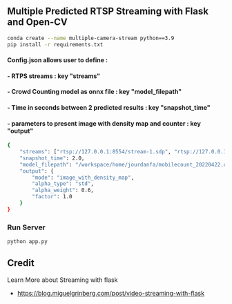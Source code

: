 ## Multiple Predicted RTSP Streaming with Flask and Open-CV

```sh
conda create --name multiple-camera-stream python==3.9
pip install -r requirements.txt
```
#### Config.json allows user to define :
#### - RTPS streams : key "streams"
#### - Crowd Counting model as onnx file : key "model_filepath"
#### - Time in seconds between 2 predicted results : key "snapshot_time"
#### - parameters to present image with density map and counter : key "output"
```sh
{
    "streams": ["rtsp://127.0.0.1:8554/stream-1.sdp", "rtsp://127.0.0.1:8554/stream-2.sdp", "rtsp://www.iafoule.fr/test.sdp"],
    "snapshot_time": 2.0,
    "model_filepath": "/workspace/home/jourdanfa/mobilecount_20220422.onnx",
    "output": {
        "mode": "image_with_density_map",
        "alpha_type": "std",
        "alpha_weight": 0.6,
        "factor": 1.0
    }
}
```

### Run Server

```sh
python app.py
```



## Credit

Learn More about Streaming with flask

- https://blog.miguelgrinberg.com/post/video-streaming-with-flask
